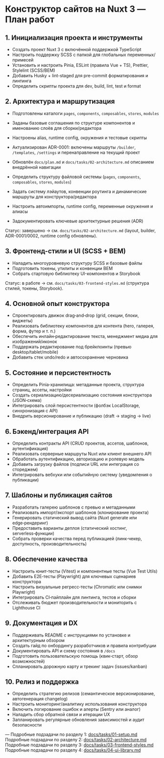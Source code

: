 ﻿# Конструктор сайтов на Nuxt 3 — План работ

## 1. Инициализация проекта и инструменты

- Создать проект Nuxt 3 с включённой поддержкой TypeScript
- Настроить поддержку SCSS с папкой для глобальных переменных/примесей
- Установить и настроить Pinia, ESLint (правила Vue + TS), Prettier, Stylelint (SCSS/BEM)
- Добавить Husky + lint-staged для pre-commit форматирования и линтинга
- Определить скрипты проекта для dev, build, lint, test и format

## 2. Архитектура и маршрутизация

- Подготовлены каталоги `pages`, `components`, `composables`, `stores`, `modules`
- Заданы базовые соглашения по структуре компонентов и именованию слоёв для сборки/редактора
- Настроены alias, runtime config, окружения и тестовые скрипты
- Актуализирован ADR-0001: включены маршруты `/builder`, `/templates`, `/settings` и перенаправление на текущий проект
- Обновлён `docs/plan.md` и `docs/tasks/02-architecture.md` описанием внедрённой навигации

- Определить структуру файловой системы (`pages`, `components`, `composables`, `stores`, `modules`)
- Задать систему лэйаутов, конвенции роутинга и динамические маршруты для конструктора/редактора
- Настроить автоимпорты, runtime config, переменные окружения и алиасы
- Задокументировать ключевые архитектурные решения (ADR)

Статус: завершено → см. `docs/tasks/02-architecture.md` (layout, builder, ADR-0001/0002, runtime config обновлены).

## 3. Фронтенд-стили и UI (SCSS + BEM)

- Наладить многоуровневую структуру SCSS и базовые файлы
- Подготовить токены, утилиты и конвенции BEM
- Собрать стартовую библиотеку UI-компонентов и Storybook

Статус: в работе → см. `docs/tasks/03-frontend-styles.md` (структура стилей, токены, Storybook).

## 4. Основной опыт конструктора

- Спроектировать движок drag‑and‑drop (grid, секции, блоки, виджеты)
- Реализовать библиотеку компонентов для контента (hero, галерея, форма, футер и т. п.)
- Обеспечить инлайн‑редактирование текста, менеджмент медиа для изображений/иконок
- Поддержать редактирование под брейкпоинты (превью desktop/tablet/mobile)
- Добавить стек undo/redo и автосохранение черновика

## 5. Состояние и персистентность

- Определить Pinia‑хранилища: метаданные проекта, структура страниц, ассеты, настройки
- Создать сериализацию/десериализацию состояния конструктора (JSON‑схема)
- Интегрировать слой персистентности (фолбэк LocalStorage, синхронизация с API)
- Внедрить версионирование и публикацию (draft → staging → live)

## 6. Бэкенд/интеграция API

- Определить контракты API (CRUD проектов, ассетов, шаблонов, аутентификация)
- Реализовать серверные маршруты Nuxt или клиент внешнего API
- Обработать аутентификацию, авторизацию и ролевую модель
- Добавить загрузку файлов (подписи URL или интеграция со стореджем)
- Интегрировать вебхуки или событийную систему (уведомления о публикации)

## 7. Шаблоны и публикация сайтов

- Разработать галерею шаблонов с превью и метаданными
- Реализовать импорт/экспорт шаблонов (клонирование проекта)
- Генерировать статический вывод сайта (Nuxt generate или edge‑рендеринг)
- Предоставить варианты деплоя (статический хостинг, serverless‑функции)
- Собрать проверки качества перед публикацией (линк‑чекер, доступность, производительность)

## 8. Обеспечение качества

- Настроить юнит‑тесты (Vitest) и компонентные тесты (Vue Test Utils)
- Добавить E2E‑тесты (Playwright) для ключевых сценариев конструктора
- Настроить визуальные регресс‑тесты (Chromatic или снимки Playwright)
- Интегрировать CI‑пайплайн для линтинга, тестов и сборки
- Отслеживать бюджет производительности и мониторить с Lighthouse CI

## 9. Документация и DX

- Поддерживать README с инструкциями по установке и архитектурным обзором
- Создать гайд по онбордингу разработчиков и правила контрибуции
- Документировать API и схему состояния в `/docs`
- Подготовить пользовательскую помощь (квик‑старт, обзор возможностей)
- Спланировать дорожную карту и трекинг задач (issues/kanban)

## 10. Релиз и поддержка

- Определить стратегию релизов (семантическое версионирование, автогенерация changelog)
- Настроить мониторинг/аналитику использования конструктора
- Включить логирование ошибок и алерты (Sentry или аналог)
- Наладить сбор обратной связи и итерации UX
- Запланировать регулярные обновления зависимостей и аудит безопасности

—
Подробные подзадачи по разделу 1: [docs/tasks/01-setup.md](./tasks/01-setup.md)
Подробные подзадачи по разделу 2: [docs/tasks/02-architecture.md](./tasks/02-architecture.md)
Подробные подзадачи по разделу 3: [docs/tasks/03-frontend-styles.md](./tasks/03-frontend-styles.md)
Подробные подзадачи по разделу 4: [docs/tasks/04-ui-library.md](./tasks/04-ui-library.md)

